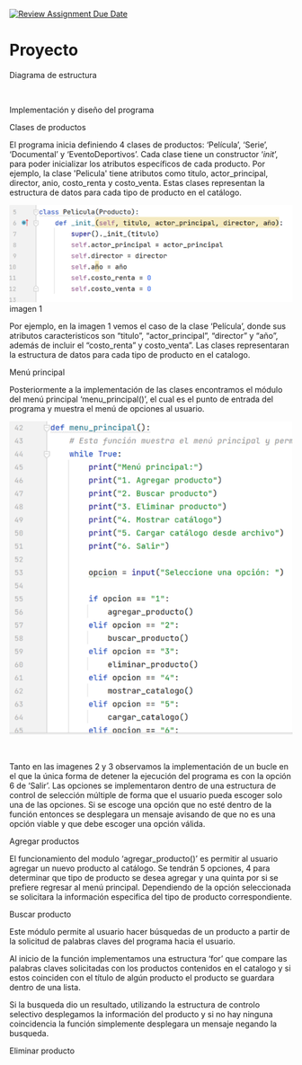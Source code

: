 [![Review Assignment Due Date](https://classroom.github.com/assets/deadline-readme-button-24ddc0f5d75046c5622901739e7c5dd533143b0c8e959d652212380cedb1ea36.svg)](https://classroom.github.com/a/LCXMIOgt)
# Proyecto
Diagrama de estructura

![]()

Implementación y diseño del programa


Clases de productos

El programa inicia definiendo 4 clases de productos: ‘Película’, ‘Serie’, ‘Documental’ y ‘EventoDeportivos’. Cada clase tiene un constructor ‘_init_’, para poder inicializar los atributos específicos de cada producto. Por ejemplo, la clase 'Pelicula' tiene atributos como titulo, actor_principal, director, anio, costo_renta y costo_venta. Estas clases representan la estructura de datos para cada tipo de producto en el catálogo.

![](https://github.com/agn-pe-23i/proyecto-los-mas-pythones/blob/main/Imagen1.png)
imagen 1

Por ejemplo, en la imagen 1 vemos el caso de la clase ‘Película’, donde sus atributos caracteristicos son “titulo”, “actor_principal”, “director” y “año”, además de incluir el “costo_renta” y costo_venta”. Las clases representaran la estructura de datos para cada tipo de producto en el catalogo. 

Menú principal

Posteriormente a la implementación de las clases encontramos el módulo del menú principal ‘menu_principal()’, el cual es el punto de entrada del programa y muestra el menú de opciones al usuario. 

![](https://github.com/agn-pe-23i/proyecto-los-mas-pythones/blob/main/Imagen2.png)

![]()

Tanto en las imagenes 2 y 3 observamos la implementación de un bucle en el que la única forma de detener la ejecución del programa es con la opción 6 de ‘Salir’. Las opciones se implementaron dentro de una estructura de control de selección múltiple de forma que el usuario pueda escoger solo una de las opciones. Si se escoge una opción que no esté dentro de la función entonces se desplegara un mensaje avisando de que no es una opción viable y que debe escoger una opción válida.

Agregar productos

El funcionamiento del modulo ‘agregar_producto()’ es permitir al usuario agregar un nuevo producto al catálogo. Se tendrán 5 opciones, 4 para determinar que tipo de producto se desea agregar y una quinta por si se prefiere regresar al menú principal. Dependiendo de la opción seleccionada se solicitara la información especifica del tipo de producto correspondiente. 

Buscar producto

Este módulo permite al usuario hacer búsquedas de un producto a partir de la solicitud de palabras claves del programa hacia el usuario. 

Al inicio de la función implementamos una estructura ‘for’ que compare las palabras claves solicitadas con los productos contenidos en el catalogo y si estos coinciden con el título de algún producto el producto se guardara dentro de una lista. 

Si la busqueda dio un resultado, utilizando la estructura de controlo selectivo desplegamos la información del producto y si no hay ninguna coincidencia la función simplemente desplegara un mensaje negando la busqueda. 

Eliminar producto



